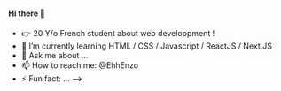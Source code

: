 #### Hi there 👋

 - <font style="vertical-align: inherit;"><font style="vertical-align: inherit;">👉 20 Y/o French student about web developpment !</font></font>
- 🌱 I’m currently learning HTML / CSS / Javascript / ReactJS / Next.JS
- 💬 Ask me about ...
- 📫 How to reach me: @EhhEnzo
- ⚡ Fun fact: ...
-->
